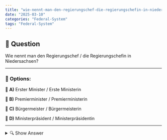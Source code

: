 ```yaml
---
title: "wie-nennt-man-den-regierungschef-die-regierungschefin-in-niedersachsen"
date: "2025-03-10"
categories: "Federal-System"
tags: "Federal-System"
---
```


## 📌 **Question**

Wie nennt man den Regierungschef / die Regierungschefin in Niedersachsen?



---

### 📝 **Options:**

🔘 **A)** Erster Minister / Erste Ministerin

🔘 **B)** Premierminister / Premierministerin

🔘 **C)** Bürgermeister / Bürgermeisterin

🔘 **D)** Ministerpräsident / Ministerpräsidentin

---

<details>
  <summary>🔍 Show Answer</summary>

  <p>
💡  <b>Correct Answer:</b>  d
  </p>
  <p>
    📖<b>Explanation:</b>
    In Deutschland besteht jedes der 16 Bundesländer aus einer eigenen Landesregierung. Der Regierungschef oder die Regierungschefin leitet diese Regierung und vertritt das Bundesland nach außen. Die Bezeichnungen für diese Position können je nach Bundesland variieren. In Niedersachsen, einem der größten Bundesländer, ist der Titel des Regierungsoberhaupts spezifisch festgelegt. Kenntnisse über diese Titel sind wichtig für das Verständnis der politischen Struktur und der Verwaltungsführung in den einzelnen Bundesländern.
  </p>
</details>
